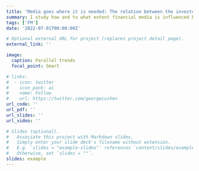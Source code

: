 ```yaml
---
title: 'Media goes where it is needed: The relation between the investor base and media coverage'
summary: I study how and to what extent financial media is influenced by the advent of cryptocurrency markets. Prior research shows that financial media influences investors, managers and institutions but their production function is not well understood in the literature. I find that media prefers to write about cryptocurrency events and decide to drop earnings announcements articles. This is attributable to media’s propensity to cover new topics of interest by investors. This effect appears to fade away as the time passes by. Potential gain and loss of readership influences this relation. Smaller alt coins which will not get much readership do not influence earnings announcement coverage by media. Overall, my results provide evidence on how cryptocurrency markets have spillover effects on financial media’s role in capital markets. 
tags: ['FM']
date: '2022-07-01T00:00:00Z'

# Optional external URL for project (replaces project detail page).
external_link: ''

image: 
  caption: Parallel trends
  focal_point: Smart

# links:
#  - icon: twitter
#    icon_pack: ai
#    name: Follow
#    url: https://twitter.com/georgecushen
url_code: ''
url_pdf: ''
url_slides: ''
url_video: ''

# Slides (optional).
#   Associate this project with Markdown slides.
#   Simply enter your slide deck's filename without extension.
#   E.g. `slides = "example-slides"` references `content/slides/example-slides.md`.
#   Otherwise, set `slides = ""`.
slides: example
---
```



